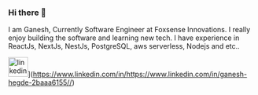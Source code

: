 ### Hi there 👋

I am Ganesh, Currently Software Engineer at Foxsense Innovations. I really enjoy building the software and learning new tech. I have experience in ReactJs, NextJs, NestJs, PostgreSQL, aws serverless,  Nodejs and etc..

<img src='https://cdn.jsdelivr.net/npm/simple-icons@3.0.1/icons/linkedin.svg' alt='linkedin' height='40'>](https://www.linkedin.com/in/https://www.linkedin.com/in/ganesh-hegde-2baaa6155//)
